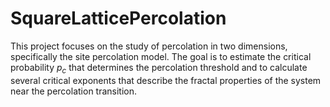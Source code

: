 # SquareLatticePercolation

This project focuses on the study of percolation in two dimensions, specifically the site percolation model. The goal is to estimate the critical probability $p_c$ that determines the percolation threshold and to calculate several critical exponents that describe the fractal properties of the system near the percolation transition.

